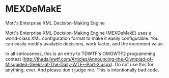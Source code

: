 MEXDeMakE
=========

Mott's Enterprise XML Decision-Making Engine

Mott's Enterprise XML Decision-Making Engine (MEXDeMakE) uses a world-class XML configuration format
to make it easily configurable. You can easily modify available decisions, work factor,
and the increment value.

In all seriousness, this is an entry to TDWTF's OMGWTF2 programming contest 
(http://thedailywtf.com/Articles/Announcing-the-Olympiad-of-Misguided-Geeks-at-The-Daily-WTF--Part-2.aspx). 
Do not use this for anything, ever. And please don't judge me. This is intentionally bad code.

